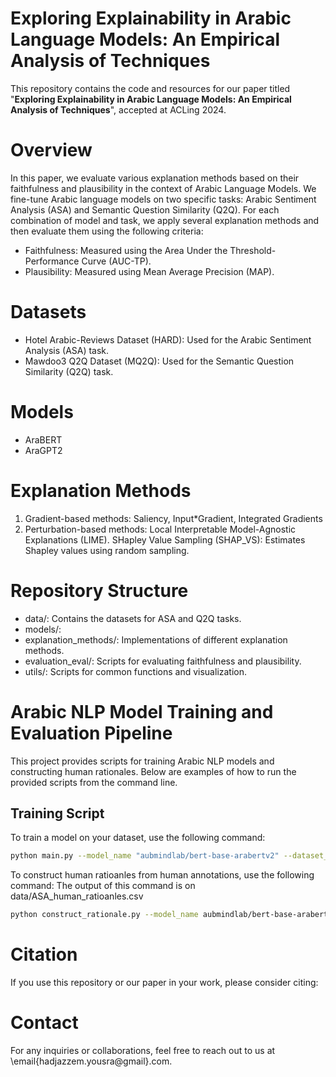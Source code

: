 # Exploring Explainability in Arabic Language Models: An Empirical Analysis of Techniques

This repository contains the code and resources for our paper titled "**Exploring Explainability in Arabic Language Models: An Empirical Analysis of Techniques**", accepted at ACLing 2024.

# Overview

In this paper, we evaluate various explanation methods based on their faithfulness and plausibility in the context of Arabic Language Models. We fine-tune Arabic language models on two specific tasks: Arabic Sentiment Analysis (ASA) and Semantic Question Similarity (Q2Q). For each combination of model and task, we apply several explanation methods and then evaluate them using the following criteria:
- Faithfulness: Measured using the Area Under the Threshold-Performance Curve (AUC-TP).
- Plausibility: Measured using Mean Average Precision (MAP).

# Datasets 
- Hotel Arabic-Reviews Dataset (HARD): Used for the Arabic Sentiment Analysis (ASA) task.
- Mawdoo3 Q2Q Dataset (MQ2Q): Used for the Semantic Question Similarity (Q2Q) task.

# Models
- AraBERT
- AraGPT2

# Explanation Methods
1. Gradient-based methods: Saliency, Input*Gradient, Integrated Gradients
2. Perturbation-based methods: Local Interpretable Model-Agnostic Explanations (LIME). SHapley Value Sampling (SHAP_VS): Estimates Shapley values using random sampling.

# Repository Structure
- data/: Contains the datasets for ASA and Q2Q tasks.
- models/: 
- explanation_methods/: Implementations of different explanation methods.
- evaluation_eval/: Scripts for evaluating faithfulness and plausibility.
- utils/: Scripts for common functions and visualization.


# Arabic NLP Model Training and Evaluation Pipeline

This project provides scripts for training Arabic NLP models and constructing human rationales. Below are examples of how to run the provided scripts from the command line.

## Training Script

To train a model on your dataset, use the following command:
```bash
python main.py --model_name "aubmindlab/bert-base-arabertv2" --dataset_path "data/HARD_balanced-reviews.tsv" --task_type "ASA" --reduce_data --reduce_size 17000
```
To construct human ratioanles from human annotations, use the following command:
The output of this command is on data/ASA_human_ratioanles.csv
```bash
python construct_rationale.py --model_name aubmindlab/bert-base-arabertv2 --csv_path data/annotations.csv --output_path data/processed_rationales.csv
```


# Citation
If you use this repository or our paper in your work, please consider citing:

# Contact
For any inquiries or collaborations, feel free to reach out to us at \email{hadjazzem.yousra@gmail}.com.


